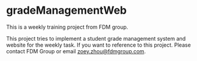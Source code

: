 # gradeManagementWeb
This is a weekly training project from FDM group.

This project tries to implement a student grade management system and website for the weekly task. If you want to reference to this project. Please contact FDM Group or email zoey.zhou@fdmgroup.com.
